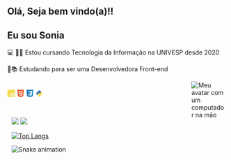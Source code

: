 ## Olá, Seja bem vindo(a)!!
## Eu sou **Sonia**

:computer: :woman_student: Estou cursando Tecnologia da Informação na UNIVESP desde 2020

🚀📚 Estudando para ser uma Desenvolvedora Front-end
 
 <img align="right" width="15%" src="https://octodex.github.com/images/octoliberty.png" hspace="1%" alt="Meu avatar com um computador na mão">
<div style="display: inline_block" style="margin: 10px"><br>
  <img align="center" alt="Js" width="3.5%" src="https://raw.githubusercontent.com/devicons/devicon/master/icons/javascript/javascript-plain.svg">
  
  <img align="center" alt="HTML" width="3.5%" src="https://raw.githubusercontent.com/devicons/devicon/master/icons/html5/html5-original.svg">
  
  <img align="center" alt="CSS" width="3.5%" src="https://raw.githubusercontent.com/devicons/devicon/master/icons/css3/css3-original.svg">
  
  <img align="center" alt="Python" width="3.5%" src="https://raw.githubusercontent.com/devicons/devicon/master/icons/python/python-original.svg">
</div>
  
##

<div style="margin: 10px"><br>
  <a href="mailto:soniamagosso@protonmail.com"><img src="https://img.shields.io/badge/Gmail-D14836?style=for-the-badge&logo=gmail&logoColor=white" target="_blank"></a>
  <a href="https://www.linkedin.com/in/sonia-barros-bb0170112/" target="_blank"><img src="https://img.shields.io/badge/-LinkedIn-%230077B5?style=for-the-badge&logo=linkedin&logoColor=white" target="_blank"></a> 
 
 [![Top Langs](https://github-readme-stats.vercel.app/api/top-langs/?username=Soniamagosso&layout=compact)](https://github.com/Soniamagosso/github-readme-stats)
    
   ![Snake animation](https://github.com/Soniamagosso/Soniamagosso/blob/output/github-contribution-grid-snake.svg)
</div>

